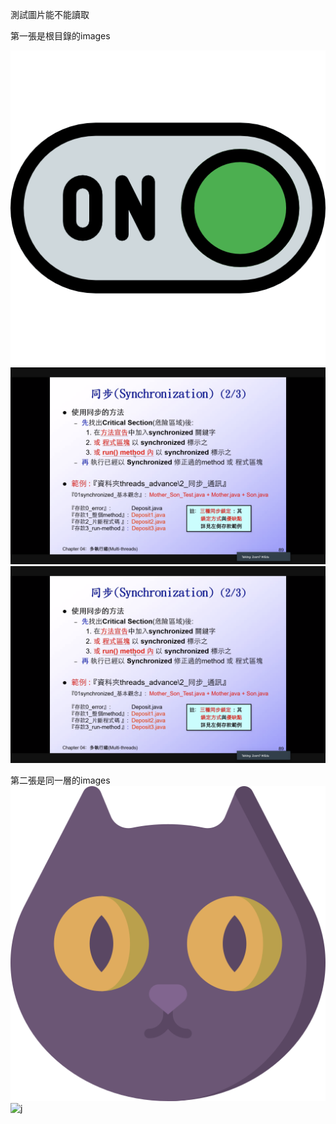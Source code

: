 測試圖片能不能讀取

第一張是根目錄的images

![a](/images/switch-on.png)
![b](../../../../images/2020-10-30-11-24-04.png)
![b](/images/2020-10-30-11-24-04.png)



第二張是同一層的images
![a](../../../images2/black-cat.png)
![j](/images2/switch-on.png)
